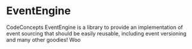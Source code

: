 # EventEngine
CodeConcepts EventEngine is a library to provide an implementation of event sourcing that should be easily reusable, including event versioning and many other goodies! Woo
